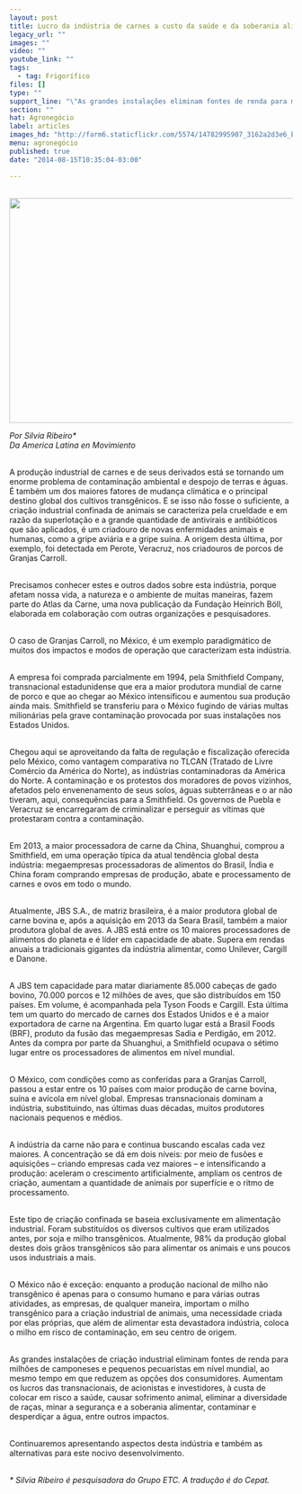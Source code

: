 ```yaml
---
layout: post
title: Lucro da indústria de carnes a custo da saúde e da soberania alimentar
legacy_url: ""
images: ""
video: ""
youtube_link: ""
tags:
  - tag: Frigorífico
files: []
type: ""
support_line: "\"As grandes instalações eliminam fontes de renda para milhões de camponeses e pequenos pecuaristas em nível mundial”, escreve Silvia Ribeiro."
section: ""
hat: Agronegócio
label: articles
images_hd: "http://farm6.staticflickr.com/5574/14782995907_3162a2d3e6_b.jpg"
menu: agronegócio
published: true
date: "2014-08-15T10:35:04-03:00"

---
```

<p><br />
<span contenteditable="false" tabindex="-1"><img alt="" data-widget="image" height="400" src="http://farm6.staticflickr.com/5574/14782995907_3162a2d3e6_b.jpg" width="552" /></span></p>

<p><em>Por Silvia Ribeiro*<br />
Da America Latina en Movimiento</em></p>

<p><br />
A produ&ccedil;&atilde;o industrial de carnes e de seus derivados est&aacute; se tornando um enorme problema de contamina&ccedil;&atilde;o ambiental e despojo de terras e &aacute;guas. &Eacute; tamb&eacute;m um dos maiores fatores de mudan&ccedil;a clim&aacute;tica e o principal destino global dos cultivos transg&ecirc;nicos. E se isso n&atilde;o fosse o suficiente, a cria&ccedil;&atilde;o industrial confinada de animais se caracteriza pela crueldade e em raz&atilde;o da superlota&ccedil;&atilde;o e a grande quantidade de antivirais e antibi&oacute;ticos que s&atilde;o aplicados, &eacute; um criadouro de novas enfermidades animais e humanas, como a gripe avi&aacute;ria e a gripe su&iacute;na. A origem desta &uacute;ltima, por exemplo, foi detectada em Perote, Veracruz, nos criadouros de porcos de Granjas Carroll.</p>

<p><br />
Precisamos conhecer estes e outros dados sobre esta ind&uacute;stria, porque afetam nossa vida, a natureza e o ambiente de muitas maneiras, fazem parte do Atlas da Carne, uma nova publica&ccedil;&atilde;o da Funda&ccedil;&atilde;o Heinrich B&ouml;ll, elaborada em colabora&ccedil;&atilde;o com outras organiza&ccedil;&otilde;es e pesquisadores.</p>

<p><br />
O caso de Granjas Carroll, no M&eacute;xico, &eacute; um exemplo paradigm&aacute;tico de muitos dos impactos e modos de opera&ccedil;&atilde;o que caracterizam esta ind&uacute;stria.</p>

<p><br />
A empresa foi comprada parcialmente em 1994, pela Smithfield Company, transnacional estadunidense que era a maior produtora mundial de carne de porco e que ao chegar ao M&eacute;xico intensificou e aumentou sua produ&ccedil;&atilde;o ainda mais. Smithfield se transferiu para o M&eacute;xico fugindo de v&aacute;rias multas milion&aacute;rias pela grave contamina&ccedil;&atilde;o provocada por suas instala&ccedil;&otilde;es nos Estados Unidos.</p>

<p><br />
Chegou aqui se aproveitando da falta de regula&ccedil;&atilde;o e fiscaliza&ccedil;&atilde;o oferecida pelo M&eacute;xico, como vantagem comparativa no TLCAN (Tratado de Livre Com&eacute;rcio da Am&eacute;rica do Norte), as ind&uacute;strias contaminadoras da Am&eacute;rica do Norte. A contamina&ccedil;&atilde;o e os protestos dos moradores de povos vizinhos, afetados pelo envenenamento de seus solos, &aacute;guas subterr&acirc;neas e o ar n&atilde;o tiveram, aqui, consequ&ecirc;ncias para a Smithfield. Os governos de Puebla e Veracruz se encarregaram de criminalizar e perseguir as v&iacute;timas que protestaram contra a contamina&ccedil;&atilde;o.</p>

<p><br />
Em 2013, a maior processadora de carne da China, Shuanghui, comprou a Smithfield, em uma opera&ccedil;&atilde;o t&iacute;pica da atual tend&ecirc;ncia global desta ind&uacute;stria: megaempresas processadoras de alimentos do Brasil, &Iacute;ndia e China foram comprando empresas de produ&ccedil;&atilde;o, abate e processamento de carnes e ovos em todo o mundo.</p>

<p><br />
Atualmente, JBS S.A., de matriz brasileira, &eacute; a maior produtora global de carne bovina e, ap&oacute;s a aquisi&ccedil;&atilde;o em 2013 da Seara Brasil, tamb&eacute;m a maior produtora global de aves. A JBS est&aacute; entre os 10 maiores processadores de alimentos do planeta e &eacute; l&iacute;der em capacidade de abate. Supera em rendas anuais a tradicionais gigantes da ind&uacute;stria alimentar, como Unilever, Cargill e Danone.</p>

<p><br />
A JBS tem capacidade para matar diariamente 85.000 cabe&ccedil;as de gado bovino, 70.000 porcos e 12 milh&otilde;es de aves, que s&atilde;o distribu&iacute;dos em 150 pa&iacute;ses. Em volume, &eacute; acompanhada pela Tyson Foods e Cargill. Esta &uacute;ltima tem um quarto do mercado de carnes dos Estados Unidos e &eacute; a maior exportadora de carne na Argentina. Em quarto lugar est&aacute; a Brasil Foods (BRF), produto da fus&atilde;o das megaempresas Sadia e Perdig&atilde;o, em 2012. Antes da compra por parte da Shuanghui, a Smithfield ocupava o s&eacute;timo lugar entre os processadores de alimentos em n&iacute;vel mundial.</p>

<p><br />
O M&eacute;xico, com condi&ccedil;&otilde;es como as conferidas para a Granjas Carroll, passou a estar entre os 10 pa&iacute;ses com maior produ&ccedil;&atilde;o de carne bovina, su&iacute;na e av&iacute;cola em n&iacute;vel global. Empresas transnacionais dominam a ind&uacute;stria, substituindo, nas &uacute;ltimas duas d&eacute;cadas, muitos produtores nacionais pequenos e m&eacute;dios.</p>

<p><br />
A ind&uacute;stria da carne n&atilde;o para e continua buscando escalas cada vez maiores. A concentra&ccedil;&atilde;o se d&aacute; em dois n&iacute;veis: por meio de fus&otilde;es e aquisi&ccedil;&otilde;es &ndash; criando empresas cada vez maiores &ndash; e intensificando a produ&ccedil;&atilde;o: aceleram o crescimento artificialmente, ampliam os centros de cria&ccedil;&atilde;o, aumentam a quantidade de animais por superf&iacute;cie e o ritmo de processamento.</p>

<p><br />
Este tipo de cria&ccedil;&atilde;o confinada se baseia exclusivamente em alimenta&ccedil;&atilde;o industrial. Foram substitu&iacute;dos os diversos cultivos que eram utilizados antes, por soja e milho transg&ecirc;nicos. Atualmente, 98% da produ&ccedil;&atilde;o global destes dois gr&atilde;os transg&ecirc;nicos s&atilde;o para alimentar os animais e uns poucos usos industriais a mais.</p>

<p><br />
O M&eacute;xico n&atilde;o &eacute; exce&ccedil;&atilde;o: enquanto a produ&ccedil;&atilde;o nacional de milho n&atilde;o transg&ecirc;nico &eacute; apenas para o consumo humano e para v&aacute;rias outras atividades, as empresas, de qualquer maneira, importam o milho transg&ecirc;nico para a cria&ccedil;&atilde;o industrial de animais, uma necessidade criada por elas pr&oacute;prias, que al&eacute;m de alimentar esta devastadora ind&uacute;stria, coloca o milho em risco de contamina&ccedil;&atilde;o, em seu centro de origem.</p>

<p><br />
As grandes instala&ccedil;&otilde;es de cria&ccedil;&atilde;o industrial eliminam fontes de renda para milh&otilde;es de camponeses e pequenos pecuaristas em n&iacute;vel mundial, ao mesmo tempo em que reduzem as op&ccedil;&otilde;es dos consumidores. Aumentam os lucros das transnacionais, de acionistas e investidores, &agrave; custa de colocar em risco a sa&uacute;de, causar sofrimento animal, eliminar a diversidade de ra&ccedil;as, minar a seguran&ccedil;a e a soberania alimentar, contaminar e desperdi&ccedil;ar a &aacute;gua, entre outros impactos.</p>

<p><br />
Continuaremos apresentando aspectos desta ind&uacute;stria e tamb&eacute;m as alternativas para este nocivo desenvolvimento.</p>

<p><br />
<em>* Silvia Ribeiro &eacute; pesquisadora do Grupo ETC. A tradu&ccedil;&atilde;o &eacute; do Cepat.</em></p>

